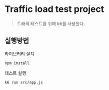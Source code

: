 # Traffic load test project

> 트래픽 테스트를 위해 k6를 사용한다.

## 실행방법

라이브러리 설치
```shell
npm install
```

테스트 실행
```shell
k6 run src/app.js
```